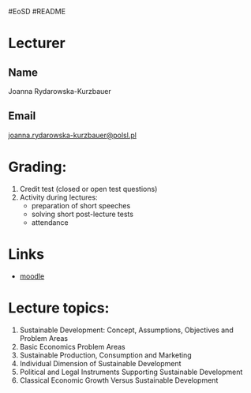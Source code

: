 #EoSD #README 

# Lecturer
## Name
Joanna Rydarowska-Kurzbauer

## Email
joanna.rydarowska-kurzbauer@polsl.pl

# Grading:
1. Credit test (closed or open test questions)
2. Activity during lectures:
	- preparation of short speeches
	- solving short post-lecture tests
	- attendance

# Links
- [moodle](https://platforma.polsl.pl/rau2/course/view.php?id=1109)

# Lecture topics:
1. Sustainable Development: Concept, Assumptions, Objectives and Problem Areas
2. Basic Economics Problem Areas
3. Sustainable Production, Consumption and Marketing
4. Individual Dimension of Sustainable Development
5. Political and Legal Instruments Supporting Sustainable Development
6. Classical Economic Growth Versus Sustainable Development